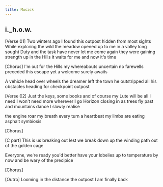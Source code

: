 ```yaml
---
title: Musick
---
```


## i.\_h.o.w.

\[Verse 01\]
Two winters ago
I found this outpost
     hidden from most sights
While exploring the wild
the meadow opened up to me
     in a valley long sought
Duty and the task
have never let me come again
     they were gaining strength
up in the Hills
it waits for me
     and now it's time

\[Chorus\]
I'm out for the Hills
my whereabouts uncertain
no farewells preceded this escape
yet a welcome surely awaits

A vehicle head over wheels
the dreamer left the town
he outstripped all his obstacles
heading for checkpoint outpost
 
\[Verse 02\]
Just the keys, some books
and of course my Lute
     will be all I need
I won't need more
wherever I go
     Horizon closing in
as trees fly past
and mountains dance
     I slowly realise

the engine roar my breath
every turn a heartbeat
     my limbs are eating asphalt
symbiosis

\[Chorus\]

\[C part\]
This is us breaking out
lest we break down
up the winding path
out of the golden cage

Everyone, we're ready
you'd better have your lobelies up to temperature by now
and
be wary of the precipice

\[Chorus\]

\[Outro\]
Looming in the distance
the outpost
I am finally back
